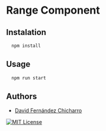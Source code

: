 
# Range Component

## Instalation

```bash
  npm install
```

## Usage

```bash
  npm run start
```

## Authors

- [David Fernández Chicharro](https://github.com/davidchiche1412)


[![MIT License](https://img.shields.io/badge/License-MIT-green.svg)](https://choosealicense.com/licenses/mit/)